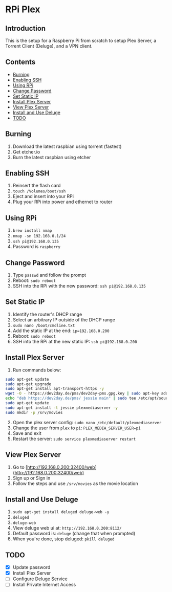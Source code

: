 # RPi Plex

## Introduction

This is the setup for a Raspberry Pi from scratch to setup Plex Server, a Torrent Client (Deluge), and a VPN client.

## Contents

- [Burning](#burning)
- [Enabling SSH](#enabling-ssh)
- [Using RPi](#using-rpi)
- [Change Password](#change-password)
- [Set Static IP](#set-static-ip)
- [Install Plex Server](#install-plex-server)
- [View Plex Server](#view-plex-server)
- [Install and Use Deluge](#install-and-use-deluge)
- [TODO](#todo)

## Burning

1. Download the latest raspbian using torrent (fastest)
2. Get etcher.io
3. Burn the latest raspbian using etcher

## Enabling SSH

1. Reinsert the flash card
2. `touch /Volumes/boot/ssh`
3. Eject and insert into your RPi
4. Plug your RPi into power and ethernet to router

## Using RPi

1. `brew install nmap`
2. `nmap -sn 192.168.0.1/24`
3. `ssh pi@192.168.0.135`
4. Password is `raspberry`

## Change Password

1. Type `passwd` and follow the prompt
2. Reboot: `sudo reboot`
3. SSH into the RPi with the new password: `ssh pi@192.168.0.135`

## Set Static IP

1. Identify the router's DHCP range
2. Select an arbitrary IP outside of the DHCP range
3. `sudo nano /boot/cmdline.txt`
4. Add the static IP at the end: `ip=192.168.0.200`
5. Reboot: `sudo reboot`
6. SSH into the RPi at the new static IP: `ssh pi@192.168.0.200`

## Install Plex Server

1. Run commands below:

```bash
sudo apt-get update
sudo apt-get upgrade
sudo apt-get install apt-transport-https -y
wget -O - https://dev2day.de/pms/dev2day-pms.gpg.key | sudo apt-key add -
echo "deb https://dev2day.de/pms/ jessie main" | sudo tee /etc/apt/sources.list.d/pms.list
sudo apt-get update
sudo apt-get install -t jessie plexmediaserver -y
sudo mkdir -p /srv/movies
```

2. Open the plex server config: `sudo nano /etc/default/plexmediaserver`
3. Change the user from `plex` to `pi`: `PLEX_MEDIA_SERVER_USER=pi`
4. Save and exit
5. Restart the server: `sudo service plexmediaserver restart`

## View Plex Server

1. Go to [http://192.168.0.200:32400/web](http://192.168.0.200:32400/web)
2. Sign up or Sign in
3. Follow the steps and use `/srv/movies` as the movie location

## Install and Use Deluge

1. `sudo apt-get install deluged deluge-web -y`
2. `deluged`
3. `deluge-web`
4. View deluge web ui at: `http://192.168.0.200:8112/`
5. Default password is: `deluge` (change that when prompted)
6. When you're done, stop deluged: `pkill deluged`

## TODO

- [x] Update password
- [x] Install Plex Server
- [ ] Configure Deluge Service
- [ ] Install Private Internet Access
